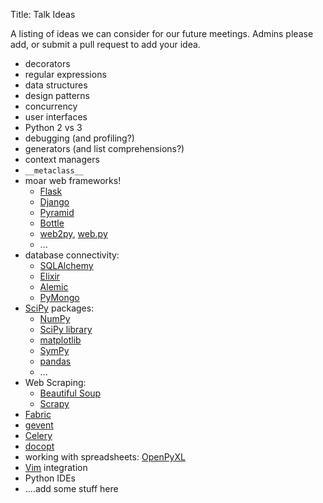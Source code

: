 Title: Talk Ideas

A listing of ideas we can consider for our future meetings. Admins please add,
or submit a pull request to add your idea.

* decorators
* regular expressions
* data structures
* design patterns
* concurrency
* user interfaces
* Python 2 vs 3
* debugging (and profiling?)
* generators (and list comprehensions?)
* context managers
* `__metaclass__`
* moar web frameworks!
  * [Flask](http://flask.pocoo.org/)
  * [Django](https://www.djangoproject.com/)
  * [Pyramid](http://www.pylonsproject.org/projects/pyramid/about)
  * [Bottle](http://bottlepy.org/docs/dev/index.html)
  * [web2py](http://www.web2py.com/), [web.py](http://webpy.org/)
  * ...
* database connectivity:
  * [SQLAlchemy](http://www.sqlalchemy.org/)
  * [Elixir](http://elixir.ematia.de/trac/wiki)
  * [Alemic](http://alembic.readthedocs.org/en/latest/)
  * [PyMongo](http://api.mongodb.org/python/2.7rc0/)
* [SciPy](http://www.scipy.org/) packages:
  * [NumPy](http://www.numpy.org/)
  * [SciPy library](http://www.scipy.org/scipylib/index.html)
  * [matplotlib](http://matplotlib.org/)
  * [SymPy](http://sympy.org/en/index.html)
  * [pandas](http://pandas.pydata.org/)
  * ...
* Web Scraping:
  * [Beautiful Soup](http://www.crummy.com/software/BeautifulSoup/)
  * [Scrapy](http://scrapy.org/)
* [Fabric](http://www.fabfile.org/)
* [gevent](http://www.gevent.org/)
* [Celery](http://www.celeryproject.org/)
* [docopt](http://docopt.org/)
* working with spreadsheets: [OpenPyXL](http://pythonhosted.org/openpyxl/)
* [Vim](http://www.vim.org/) integration
* Python IDEs
* ....add some stuff here
